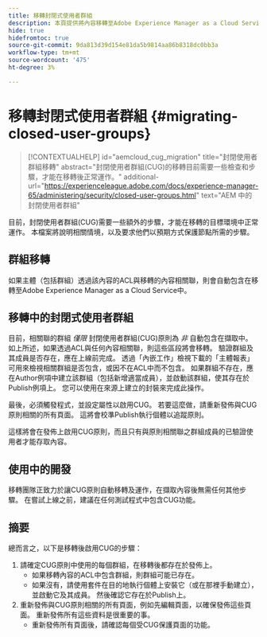 ```yaml
---
title: 移轉封閉式使用者群組
description: 本頁提供將內容移轉至Adobe Experience Manager as a Cloud Service後啟用封閉使用者群組的必要特殊考量事項。
hide: true
hidefromtoc: true
source-git-commit: 9da813d39d154e81da5b9814aa86b8318dc0bb3a
workflow-type: tm+mt
source-wordcount: '475'
ht-degree: 3%

---
```


# 移轉封閉式使用者群組 {#migrating-closed-user-groups}

>[!CONTEXTUALHELP]
>id="aemcloud_cug_migration"
>title="封閉使用者群組移轉"
>abstract="封閉使用者群組(CUG)的移轉目前需要一些檢查和步驟，才能在移轉後正常運作。"
>additional-url="https://experienceleague.adobe.com/docs/experience-manager-65/administering/security/closed-user-groups.html" text="AEM 中的封閉使用者群組"

目前，封閉使用者群組(CUG)需要一些額外的步驟，才能在移轉的目標環境中正常運作。  本檔案將說明相關情境，以及要求他們以預期方式保護節點所需的步驟。

## 群組移轉

如果主體（包括群組）透過該內容的ACL與移轉的內容相關聯，則會自動包含在移轉至Adobe Experience Manager as a Cloud Service中。

## 移轉中的封閉式使用者群組

目前，相關聯的群組 *僅限* 封閉使用者群組(CUG)原則為 *非* 自動包含在擷取中。 如上所述，如果透過ACL與任何內容相關聯，則這些區段將會移轉。 驗證群組及其成員是否存在，應在上線前完成。 透過「內嵌工作」檢視下載的「主體報表」可用來檢視相關群組是否包含，或因不在ACL中而不包含。 如果群組不存在，應在Author例項中建立該群組（包括新增適當成員），並啟動該群組，使其存在於Publish例項上。 您可以使用在來源上建立的封裝來完成此操作。

最後，必須觸發程式，並設定屬性以啟用CUG。 若要這麼做，請重新發佈與CUG原則相關的所有頁面。 這將會校準Publish執行個體以追蹤原則。

這樣將會在發佈上啟用CUG原則，而且只有與原則相關聯之群組成員的已驗證使用者才能存取內容。

## 使用中的開發

移轉團隊正致力於讓CUG原則自動移轉及運作，在擷取內容後無需任何其他步驟。
在嘗試上線之前，建議在任何測試程式中包含CUG功能。

## 摘要

總而言之，以下是移轉後啟用CUG的步驟：

1. 請確定CUG原則中使用的每個群組，在移轉後都存在於發佈上。
   - 如果移轉內容的ACL中包含群組，則群組可能已存在。
   - 如果沒有，請使用套件在目的地執行個體上安裝它（或在那裡手動建立），並啟動它及其成員。 然後確認它存在於Publish上。
1. 重新發佈與CUG原則相關的所有頁面，例如先編輯頁面，以確保發佈這些頁面。 重新發佈所有這些資料是很重要的事。
   - 重新發佈所有頁面後，請確認每個受CUG保護頁面的功能。

